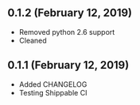## 0.1.2 (February 12, 2019)
  - Removed python 2.6 support
  - Cleaned

## 0.1.1 (February 12, 2019)
  - Added CHANGELOG
  - Testing Shippable CI
